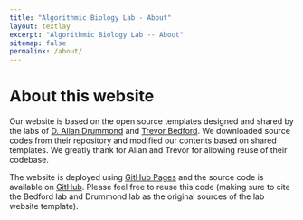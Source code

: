 ```yaml
---
title: "Algorithmic Biology Lab - About"
layout: textlay
excerpt: "Algorithmic Biology Lab -- About"
sitemap: false
permalink: /about/
---
```


# About this website

Our website is based on the open source templates designed and shared by the labs of [D. Allan Drummond](http://www.allanlab.org/aboutwebsite.html) and [Trevor Bedford](http://bedford.io/misc/about/). We downloaded source codes from their repository and modified our contents based on shared templates. We greatly thank for Allan and Trevor for allowing reuse of their codebase. 

The website is deployed using [GitHub Pages](https://alibilab.github.io) and the source code is available on [GitHub](https://alibilab.com/alibilab). Please feel free to reuse this code (making sure to cite the Bedford lab and Drummond lab as the original sources of the lab website template).



